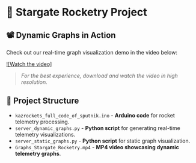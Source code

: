 # 🚀 Stargate Rocketry Project

## 📽 Dynamic Graphs in Action

Check out our real-time graph visualization demo in the video below:

[![Watch the video]]([https://youtu.be/vt5fpE0bzSY](https://youtu.be/j9LDdUZ7JpY))

> *For the best experience, download and watch the video in high resolution.*

## 📂 Project Structure

- `kazrockets_full_code_of_sputnik.ino` - **Arduino code** for rocket telemetry processing.
- `server_dynamic_graphs.py` - **Python script** for generating real-time telemetry visualizations.
- `server_static_graphs.py` - **Python script** for static graph visualization.
- `Graphs_Stargate_Rocketry.mp4` - **MP4 video showcasing dynamic telemetry graphs**.
